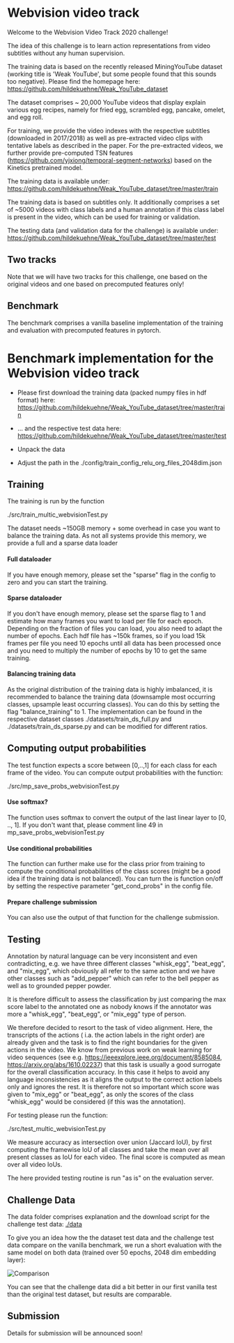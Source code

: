 
# Webvision video track

Welcome to the Webvision Video Track 2020 challenge!

The idea of this challenge is to learn action representations from video subtitles without any human supervision.

The training data is based on the recently released MiningYouTube dataset (working title is 'Weak YouTube', but some people found that this sounds too negative). Please find the homepage here: https://github.com/hildekuehne/Weak_YouTube_dataset

The dataset comprises ~ 20,000 YouTube videos that display explain various egg recipes, namely for fried egg, scrambled egg, pancake, omelet, and egg roll. 

For training, we provide the video indexes with the respective subtitles (downloaded in 2017/2018) as well as pre-extracted video clips with tentative labels as described in the paper. For the pre-extracted videos, we further provide pre-computed TSN features (https://github.com/yjxiong/temporal-segment-networks) based on the Kinetics pretrained model. 

The training data is available under: https://github.com/hildekuehne/Weak_YouTube_dataset/tree/master/train

The training data is based on subtitles only. It additionally comprises a set of ~5000 videos with class labels and a human annotation if this class label is present in the video, which can be used for training or validation.

The testing data (and validation data for the challenge) is available under: https://github.com/hildekuehne/Weak_YouTube_dataset/tree/master/test


## Two tracks

Note that we will have two tracks for this challenge, one based on the original videos and one based on precomputed features only!

## Benchmark

The benchmark comprises a vanilla baseline implementation of the training and evaluation with precomputed features in pytorch. 

# Benchmark implementation for the Webvision video track

- Please first download the training data (packed numpy files in hdf format) here:
https://github.com/hildekuehne/Weak_YouTube_dataset/tree/master/train

- ... and the respective test data here:
https://github.com/hildekuehne/Weak_YouTube_dataset/tree/master/test

- Unpack the data

- Adjust the path in the ./config/train_config_relu_org_files_2048dim.json

## Training

The training is run by the function

./src/train_multic_webvisionTest.py

The dataset needs ~150GB memory + some overhead in case you want to balance the training data. As not all systems provide this memory, we provide a full and a sparse data loader

#### Full dataloader

If you have enough memory, please set the "sparse" flag in the config to zero and you can start the training.

#### Sparse dataloader

If you don't have enough memory, please set the sparse flag to 1 and estimate how many frames you want to load per file for each epoch. Depending on the fraction of files you can load, you also need to adapt the number of epochs. Each hdf file has ~150k frames, so if you load 15k frames per file you need 10 epochs until all data has been processed once and you need to multiply the number of epochs by 10 to get the same training.

#### Balancing training data

As the original distribution of the training data is highly imbalanced, it is recommended to balance the training data (downsample most occurring classes, upsample least occurring classes). You can do this by setting the flag "balance_training" to 1. The implementation can be found in the respective dataset classes ./datasets/train_ds_full.py and ./datasets/train_ds_sparse.py and can be modified for different ratios.


## Computing output probabilities

The test function expects a score between [0,..,1] for each class for each frame of the video. You can compute output probabilities with the function:

./src/mp_save_probs_webvisionTest.py

#### Use softmax?

The function uses softmax to convert the output of the last linear layer to [0, .., 1]. If you don't want that, please comment line 49 in mp_save_probs_webvisionTest.py

#### Use conditional probabilities

The function can further make use for the class prior from training to compute the conditional probabilities of the class scores (might be a good idea if the training data is not balanced). You can turn the is function on/off by setting the respective parameter "get_cond_probs" in the config file.

#### Prepare challenge submission

You can also use the output of that function for the challenge submission.


## Testing


Annotation by natural language can be very inconsistent and even contradicting, e.g. we have three different classes "whisk_egg", "beat_egg", and "mix_egg", which obviously all refer to the same action and we have other classes such as "add_pepper" which can refer to the bell pepper as well as to grounded pepper powder.

It is therefore difficult to assess the classification by just comparing the max score label to the annotated one as nobody knows if the annotator was more a "whisk_egg", "beat_egg", or "mix_egg" type of person.

We therefore decided to resort to the task of video alignment. Here, the transcripts of the actions ( i.a. the action labels in the right order) are already given and the task is to find the right boundaries for the given actions in the video. We know from previous work on weak learning for video sequences (see e.g. https://ieeexplore.ieee.org/document/8585084, https://arxiv.org/abs/1610.02237) that this task is usually a good surrogate for the overall classification accuracy. In this case it helps to avoid any language inconsistencies as it aligns the output to the correct action labels only and ignores the rest. It is therefore not so important which score was given to "mix_egg" or "beat_egg", as only the scores of the class "whisk_egg" would be considered (if this was the annotation).

For testing please run the function:

./src/test_multic_webvisionTest.py

We measure accuracy as intersection over union (Jaccard IoU), by first computing the framewise IoU of all classes and take the mean over all present classes as IoU for each video. The final score is computed as mean over all video IoUs. 

The here provided testing routine is run "as is" on the evaluation server.



## Challenge Data

The data folder comprises explanation and the download script for the challenge test data: [./data](./data)

To give you an idea how the the dataset test data and the challenge test data compare on the vanilla benchmark, we run a short evaluation with the same model on both data (trained over 50 epochs, 2048 dim embedding layer):

![Comparison](https://hildekuehne.github.io/img/comp_test_challenge.png)

You can see that the challenge data did a bit better in our first vanilla test than the original test dataset, but results are comparable.

## Submission

Details for submission will be announced soon!



